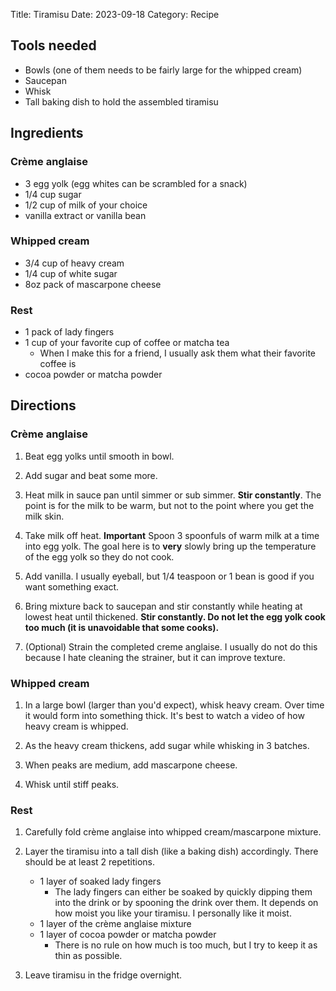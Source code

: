 Title: Tiramisu
Date: 2023-09-18
Category: Recipe

## Tools needed

-   Bowls (one of them needs to be fairly large for the whipped cream)
-   Saucepan
-   Whisk
-   Tall baking dish to hold the assembled tiramisu

## Ingredients

### Crème anglaise

-   3 egg yolk (egg whites can be scrambled for a snack)
-   1/4 cup sugar
-   1/2 cup of milk of your choice
-   vanilla extract or vanilla bean

### Whipped cream

-   3/4 cup of heavy cream
-   1/4 cup of white sugar
-   8oz pack of mascarpone cheese

### Rest

-   1 pack of lady fingers
-   1 cup of your favorite cup of coffee or matcha tea
    -   When I make this for a friend, I usually ask them what their favorite coffee is
-   cocoa powder or matcha powder

## Directions

### Crème anglaise

1. Beat egg yolks until smooth in bowl.

2. Add sugar and beat some more.

3. Heat milk in sauce pan until simmer or sub simmer. **Stir constantly**. The point is for the milk to be warm, but not to the point where you get the milk skin.

4. Take milk off heat. **Important** Spoon 3 spoonfuls of warm milk at a time into egg yolk. The goal here is to **very** slowly bring up the temperature of the egg yolk so they do not cook.

5. Add vanilla. I usually eyeball, but 1/4 teaspoon or 1 bean is good if you want something exact.

6. Bring mixture back to saucepan and stir constantly while heating at lowest heat until thickened. **Stir constantly. Do not let the egg yolk cook too much (it is unavoidable that some cooks).**

7. (Optional) Strain the completed creme anglaise. I usually do not do this because I hate cleaning the strainer, but it can improve texture.

### Whipped cream

1. In a large bowl (larger than you'd expect), whisk heavy cream. Over time it would form into something thick. It's best to watch a video of how heavy cream is whipped.

2. As the heavy cream thickens, add sugar while whisking in 3 batches.

3. When peaks are medium, add mascarpone cheese.

4. Whisk until stiff peaks.

### Rest

1. Carefully fold crème anglaise into whipped cream/mascarpone mixture.

2. Layer the tiramisu into a tall dish (like a baking dish) accordingly. There should be at least 2 repetitions.

    - 1 layer of soaked lady fingers
        - The lady fingers can either be soaked by quickly dipping them into the drink or by spooning the drink over them. It depends on how moist you like your tiramisu. I personally like it moist.
    - 1 layer of the crème anglaise mixture
    - 1 layer of cocoa powder or matcha powder
        - There is no rule on how much is too much, but I try to keep it as thin as possible.

3. Leave tiramisu in the fridge overnight.
